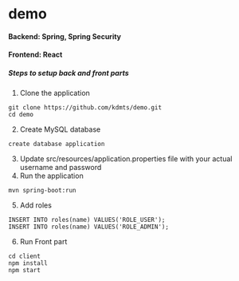 # demo
#### Backend: Spring, Spring Security 
#### Frontend: React

##### Steps to setup back and front parts

1. Clone the application <br>
```
git clone https://github.com/kdmts/demo.git
cd demo
```

2. Create MySQL database
```
create database application
```
3. Update src/resources/application.properties file with your actual username and password
4. Run the application 
```
mvn spring-boot:run
```
5. Add roles
```
INSERT INTO roles(name) VALUES('ROLE_USER');
INSERT INTO roles(name) VALUES('ROLE_ADMIN');
```
6. Run Front part
```
cd client
npm install
npm start
```


